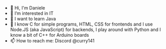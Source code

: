 - 👋 Hi, I'm Daniele
- 👀 I’m interested in IT
- 🌱 I want to learn Java
- 📖 I know C for simple programs, HTML, CSS for frontends and I use Node.JS (aka JavaScript) for backends, I play around with Python and I know a bit of C++ for Arduino boards
- 📫 How to reach me: Discord @curry141

<!---
Daniongithub/Daniongithub is a ✨ special ✨ repository because its `README.md` (this file) appears on your GitHub profile.
You can click the Preview link to take a look at your changes.
--->

